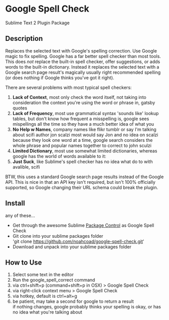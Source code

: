 # Google Spell Check  
Sublime Text 2 Plugin Package

## Description
Replaces the selected text with Google's spelling correction.  Use Google magic to fix spelling.  Google has a far better spell checker than most tools.  This does _not_ replace the built-in spell checker, offer suggestions, or adds words to the built-in dictionary.  Instead it replaces the selected text with a Google search page result's magically usually right recommended spelling (or does nothing if Google thinks you've got it right).

There are several problems with most typical spell checkers:

1. **Lack of Context**, most only check the word itself, not taking into consideration the context you're using the word or phrase in, gatsby quotes
1. **Lack of Frequency**, most use grammatical syntax 'sounds like' lookup tables, but don't know how frequent a misspelling is, google sees mispellings all the time so they have a much better idea of what you 
1. **No Help w Names**, company names like flikr tumblr or say I'm talking about scifi author jon scalzi most would say Jon and no idea on scalzi because they look one word at a time, google search considers the whole phrase and popular names together to correct to john sculzi
1. **Limited Dictionary**, most use somewhat limited dictionaries, whereas google has the world of words available to it:  
1. **Just Suck**, like Sublime's spell checker has no idea what do to with avalible, scifi

BTW, this uses a standard Google search page results instead of the Google API.  This is nice in that an API key isn't required, but isn't 100% officially supported, so Google changing their URL schema could break the plugin.

## Install
any of these...
* Get through the awesome Sublime [Package Control](http://wbond.net/sublime_packages/package_control) as Google Spell Check
* Git clone into your sublime packages folder  
'git clone https://github.com/noahcoad/google-spell-check.git'
* Download and unpack into your sublime packages folder

## How to Use
1. Select some text in the editor
1. Run the google_spell_correct command
  1. via ctrl+shift+p (command+shift+p in OSX) > Google Spell Check
  1. via right-click context menu > Google Spell Check
  1. via hotkey, default is ctrl+alt+g
1. be patient, may take a second for google to return a result  
if nothing changes, google probably thinks your spelling is okay, or has no idea what you're talking about
